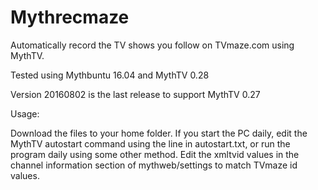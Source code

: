 # Mythrecmaze 
Automatically record the TV shows you follow on TVmaze.com using MythTV.

Tested using Mythbuntu 16.04 and MythTV 0.28

Version 20160802 is the last release to support MythTV 0.27

Usage:

Download the files to your home folder.
If you start the PC daily, edit the MythTV autostart command using the line in autostart.txt, or run the program daily using some other method.
Edit the xmltvid values in the channel information section of mythweb/settings to match TVmaze id values.

